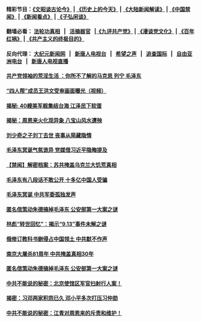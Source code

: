 #### 精彩节目：[《文昭谈古论今》](http://155.138.205.71/wenzhao) | [《历史上的今天》](http://155.138.205.71/today-in-history) | [《大陆新闻解读》](http://155.138.205.71/ntdtv-comedy) | [《中国禁闻》](http://155.138.205.71/ntdtv-news) | [《新闻看点》](http://155.138.205.71/news-insight) | [《子弘闲谈》](http://155.138.205.71/zihongxiantan/) 

 #### 翻墙必看： [法轮功真相](http://155.138.205.71:10000/videos/truth.html) &nbsp;&nbsp;|&nbsp;&nbsp; [活摘器官](http://155.138.205.71:10000/videos/res/Organs/) &nbsp;&nbsp;|[《九评共产党》](http://155.138.205.71:10000/videos/jiuping) | [《漫谈党文化》](http://155.138.205.71:10000/videos/mtdwh) | [《百年红祸》](http://155.138.205.71:10000/videos/bnhh) | [《共产主义的终极目的》](http://155.138.205.71:10000/videos/res/zjmd) 

 #### 反向代理： [大纪元新闻网](http://155.138.205.71:10080/) &nbsp;&nbsp;|&nbsp;&nbsp; [新唐人电视台](http://155.138.205.71:8000/) &nbsp;&nbsp;|&nbsp;&nbsp; [希望之声](http://155.138.205.71:8200/) &nbsp;&nbsp;|&nbsp;&nbsp; [追查国际](http://155.138.205.71:10010/) &nbsp;&nbsp;|&nbsp;&nbsp; [自由亚洲电台](http://155.138.205.71:9800/) &nbsp;&nbsp;|&nbsp;&nbsp; [新唐人电视直播](http://155.138.205.71/) 

#### [共产党领袖的荒淫生活 ：你所不了解的马克思 列宁 毛泽东](../pages/prog1699/a102491638.md?t=03101236) 

#### [“四人帮”成员王洪文受审画面曝光（视频）](../pages/prog1699/a102491841.md?t=03101236) 

#### [揭秘: 40艘美军舰集结台海 江泽民下软蛋](../pages/prog1699/a102487912.md?t=03101236) 

#### [揭秘：周恩来火化现异象 八宝山风水遭殃](../pages/prog1699/a102483898.md?t=03101236) 

#### [刘少奇之子刘丁去世 丧事从简藏隐情](../pages/prog1699/a102481666.md?t=03101236) 

#### [毛泽东冥诞气氛诡异 党媒借习近平隐晦提及](../pages/prog1699/a102479087.md?t=03101236) 

#### [【禁闻】解密档案：苏共掩盖乌克兰大饥荒真相](../pages/prog1699/a102475392.md?t=03101236) 

#### [毛泽东有八段话不敢公开 十多亿中国人受骗](../pages/prog1699/a102474244.md?t=03101236) 

#### [毛泽东冥诞 中共军委孤独发声](../pages/prog1699/a102474222.md?t=03101236) 

#### [匿名信策动朱德搞掉毛泽东 公安部第一大案之谜](../pages/prog1699/a102470279.md?t=03101236) 

#### [林彪“转世回忆”：揭示“9.13”事件未解之谜](../pages/prog1699/a1398785.md?t=03101236) 

#### [俄修订教科书删侵占中国领土 中共默不作声](../pages/prog1699/a102465026.md?t=03101236) 

#### [南京大屠杀81周年  中共掩盖真相30年](../pages/prog1699/a102464165.md?t=03101236) 

#### [匿名信策动朱德搞掉毛泽东 公安部第一大案之谜](../pages/prog1699/a102462816.md?t=03101236) 

#### [中共不能说的秘密：北京使馆区军官扫射行人案！](../pages/prog1699/a1401423.md?t=03101236) 

#### [揭密：习邓两家积怨已久 邓小平多次打压习仲勋](../pages/prog1699/a1401086.md?t=03101236) 

#### [中共不能说的秘密：江青对周恩来的斥责和维护！](../pages/prog1699/a1400642.md?t=03101236) 

